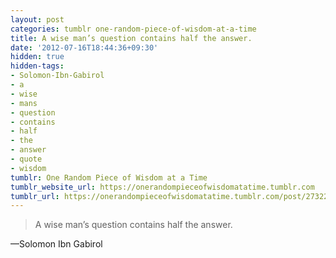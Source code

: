 ```yaml
---
layout: post
categories: tumblr one-random-piece-of-wisdom-at-a-time
title: A wise man’s question contains half the answer.
date: '2012-07-16T18:44:36+09:30'
hidden: true
hidden-tags:
- Solomon-Ibn-Gabirol
- a
- wise
- mans
- question
- contains
- half
- the
- answer
- quote
- wisdom
tumblr: One Random Piece of Wisdom at a Time
tumblr_website_url: https://onerandompieceofwisdomatatime.tumblr.com
tumblr_url: https://onerandompieceofwisdomatatime.tumblr.com/post/27322961158/a-wise-mans-question-contains-half-the-answer
---
```

> A wise man’s question contains half the answer.

—Solomon Ibn Gabirol

